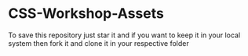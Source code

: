 # CSS-Workshop-Assets 

To save this repository just star it and if you want to keep it in your local system then fork it and clone it in your respective folder
